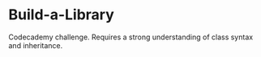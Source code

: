 # Build-a-Library
Codecademy challenge. Requires a strong understanding of class syntax and inheritance. 
